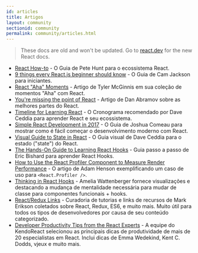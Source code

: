 ```yaml
---
id: articles
title: Artigos
layout: community
sectionid: community
permalink: community/articles.html
---
```


<div class="scary">

> These docs are old and won't be updated. Go to [react.dev](https://pt-br.react.dev/) for the new React docs.

</div>

- [React How-to](https://github.com/petehunt/react-howto) - O Guia de Pete Hunt para o ecossistema React.
- [9 things every React.js beginner should know](https://camjackson.net/post/9-things-every-reactjs-beginner-should-know) - O Guia de Cam Jackson para iniciantes.
- [React "Aha" Moments](https://tylermcginnis.com/react-aha-moments/) - Artigo de Tyler McGinnis em sua coleção de momentos "Aha" com React.
- [You're missing the point of React](https://medium.com/@dan_abramov/youre-missing-the-point-of-react-a20e34a51e1a) - Artigo de Dan Abramov sobre as melhores partes do React.
- [Timeline for Learning React](https://daveceddia.com/timeline-for-learning-react/) - O Cronograma recomendado por Dave Ceddia para aprender React e seu ecossistema.
- [Simple React Development in 2017](https://hackernoon.com/simple-react-development-in-2017-113bd563691f) - O Guia de Joshua Comeau para mostrar como é fácil começar o desenvolvimento moderno com React.
- [Visual Guide to State in React](https://daveceddia.com/visual-guide-to-state-in-react/) - O Guia visual de Dave Ceddia para o estado ("state") do React.
- [The Hands-On Guide to Learning React Hooks](https://www.telerik.com/kendo-react-ui/react-hooks-guide/) - Guia passo a passo de Eric Bishard para aprender React Hooks.
- [How to Use the React Profiler Component to Measure Render Performance](https://medium.com/@adamhenson/how-to-use-the-react-profiler-component-to-measure-performance-improvements-from-hooks-d43b7092d7a8) - O artigo de Adam Henson exemplificando um caso de uso para `<React.Profiler />`.
- [Thinking in React Hooks](https://wattenberger.com/blog/react-hooks) - Amelia Wattenberger fornece visualizações e destacando a mudança de mentalidade necessária para mudar de classe para componentes funcionais + hooks.
- [React/Redux Links](https://github.com/markerikson/react-redux-links) - Curadoria de tutorias e links de recursos de Mark Erikson coletados sobre React, Redux, ES6, e muito mais. Muito útil para todos os tipos de desenvolvedores por causa de seu conteúdo categorizado.
- [Developer Productivity Tips from the React Experts](https://www.telerik.com/kendo-react-ui/react-best-practices-and-productivity-tips/) - A equipe do KendoReact selecionou as principais dicas de produtividade de mais de 20 especialistas em React. Inclui dicas de Emma Wedekind, Kent C. Dodds, vjeux e muito mais.
